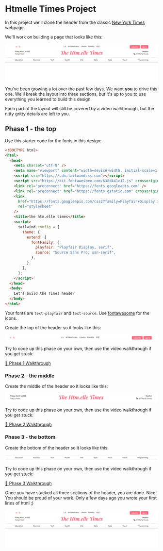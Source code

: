 # Htmelle Times Project

In this project we'll clone the header from the classic [New York Times](https://www.nytimes.com/)
webpage.

We'll work on building a page that looks like this:

![complete](./images/complete.png)

You've been growing a lot over the past few days. We want **you** to drive this one. We'll break the
layout into three sections, but it's up to you to use everything you learned to build this design.

Each part of the layout will still be covered by a video walkthrough, but the nitty gritty details
are left to you.

## Phase 1 - the top

Use this starter code for the fonts in this design:

```html
<!DOCTYPE html>
<html>
  <head>
    <meta charset="utf-8" />
    <meta name="viewport" content="width=device-width, initial-scale=1.0" />
    <script src="https://cdn.tailwindcss.com"></script>
    <script src="https://kit.fontawesome.com/638d441c12.js" crossorigin="anonymous"></script>
    <link rel="preconnect" href="https://fonts.googleapis.com" />
    <link rel="preconnect" href="https://fonts.gstatic.com" crossorigin />
    <link
      href="https://fonts.googleapis.com/css2?family=Playfair+Display:ital,wght@0,400;0,500;0,600;1,500;1,600&family=Source+Sans+Pro:wght@400;600&display=swap"
      rel="stylesheet"
    />
    <title>the htm.elle times</title>
    <script>
      tailwind.config = {
        theme: {
          extend: {
            fontFamily: {
              playfair: "Playfair Display, serif",
              source: "Source Sans Pro, san-serif",
            },
          },
        },
      };
    </script>
  </head>
  <body>
    Let's build the Times header
  </body>
</html>
```

Your fonts are `text-playfair` and `text-source`. Use [fontawesome](https://fontawesome.com/) for
the icons.

Create the top of the header so it looks like this:

![phase_1](./images/phase_1.png)

Try to code up this phase on your own, then use the video walkthrough if you get stuck:

[🎥 Phase 1 Walkthrough](https://vimeo.com/702593799)

### Phase 2 - the middle

Create the middle of the header so it looks like this:

![phase_2](./images/phase_2.png)

Try to code up this phase on your own, then use the video walkthrough if you get stuck:

[🎥 Phase 2 Walkthrough](https://vimeo.com/702593475)

### Phase 3 - the bottom

Create the bottom of the header so it looks like this:

![phase_3](./images/phase_3.png)

Try to code up this phase on your own, then use the video walkthrough if you get stuck:

[🎥 Phase 3 Walkthrough](https://vimeo.com/702593312)

Once you have stacked all three sections of the header, you are done. Nice! You should be proud of
your work. Only a few days ago you wrote your first lines of html ;)

![complete](./images/complete.png)

